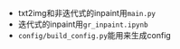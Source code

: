 * txt2img和非迭代式的inpaint用`main.py`
* 迭代式的inpaint用`gr_inpaint.ipynb`
* `config/build_config.py`能用来生成config